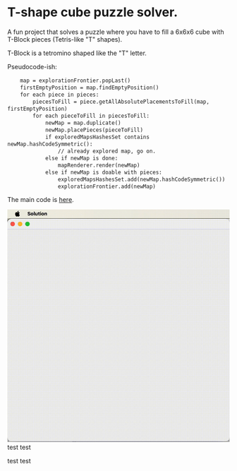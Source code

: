 # T-shape cube puzzle solver.

A fun project that solves a puzzle where you have to fill a 6x6x6 cube with T-Block pieces (Tetris-like "T" shapes).

T-Block is a tetromino shaped like the "T" letter.

Pseudocode-ish:
```while explorationFrontier is not empty:
    map = explorationFrontier.popLast()
    firstEmptyPosition = map.findEmptyPosition()
    for each piece in pieces:
        piecesToFill = piece.getAllAbsolutePlacementsToFill(map, firstEmptyPosition)
        for each pieceToFill in piecesToFill:
            newMap = map.duplicate()
            newMap.placePieces(pieceToFill)
            if exploredMapsHashesSet contains newMap.hashCodeSymmetric():
                // already explored map, go on.
            else if newMap is done:
                mapRenderer.render(newMap)
            else if newMap is doable with pieces:
                exploredMapsHashesSet.add(newMap.hashCodeSymmetric())
                explorationFrontier.add(newMap)

```

The main code is [here](src/com/bogdan/PuzzleSolver.java#L27). 

![Demo](example.gif)
test
test

test
test